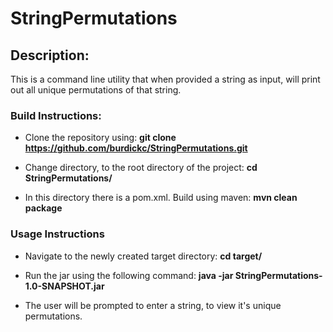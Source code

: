 # StringPermutations

## Description:

This is a command line utility that when provided a string as input, will print out all unique permutations of that string.

### Build Instructions:

- Clone the repository using: **git clone https://github.com/burdickc/StringPermutations.git**

- Change directory, to the root directory of the project: **cd StringPermutations/**

- In this directory there is a pom.xml. Build using maven: **mvn clean package**

### Usage Instructions

- Navigate to the newly created target directory: **cd target/**

- Run the jar using the following command: **java -jar StringPermutations-1.0-SNAPSHOT.jar**

- The user will be prompted to enter a string, to view it's unique permutations.
